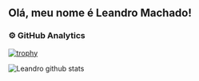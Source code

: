 ## Olá, meu nome é Leandro Machado!

### ⚙️ GitHub Analytics

[![trophy](https://github-profile-trophy.vercel.app/?username=leandrogomesmachado&theme=onedark)](https://github.com/ryo-ma/github-profile-trophy)

![Leandro github stats](https://github-readme-stats.vercel.app/api?username=leandrogomesmachado&show_icons=true&title_color=fff&icon_color=79ff97&text_color=9f9f9f&bg_color=151515)
</div>
